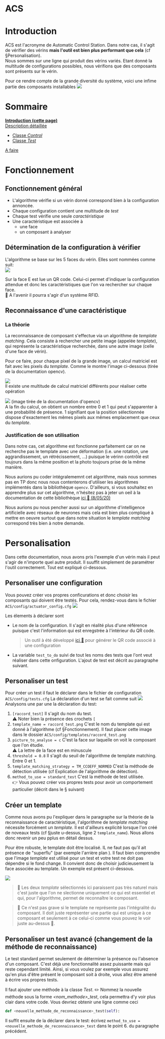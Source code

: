 # ACS
# Introduction
ACS est l'acronyme de Automatic Control Station. Dans notre cas, il s'agit de vérifier des vérins **mais l'outil est bien plus performant que cela** (cf §Personalisation).  
Nous sommes sur une ligne qui produit des vérins variés. Etant donné la multitude de configurations possibles, nous vérifions que des composants sont présents sur le vérin.

Pour ce rendre compte de la grande diversité du système, voici une infime partie des composants installables 
![](img/exemple_verin.png)

# Sommaire
[**Introduction (cette page)**](intro.md)  
[Description détaillée](detailed_description.md)  
* [Classe _Control_]()
* [Classe _Test_]()  

[A faire](todo.md)


# Fonctionnement
## Fonctionnement général
* L'algorithme vérifie si un vérin donné correspond bien à la configuration annoncée.  
* Chaque configuration contient une multitude de *test*  
* Chaque test vérifie une seule *caractéristique*
* Une caractéristique est associée à
  * une face
  * un composant à analyser

## Détermination de la configuration à vérifier
L'algorithme se base sur les 5 faces du vérin. Elles sont nommées comme suit:  
![](img/vérin_avec_légende.png)


Sur la face E est lue un QR code. Celui-ci permet d'indiquer la configuration attendue et donc les caractéristiques que l'on va rechercher sur chaque face.  
:thought_balloon: A l'avenir il pourra s'agir d'un système RFID.

## Reconnaissance d'une caractéristique  
### La théorie
La reconnaissance de composant s'effectue via un algorithme de _template matching_. Cela consiste à rechercher une petite image (appelée  _template_), qui représente la caractéristique recherchée, dans une autre image (celle d'une face de vérin).  

Pour ce faire, pour chaque pixel de la grande image, un calcul matriciel est fait avec les pixels du _template_.
Comme le montre l'image ci-dessous (tirée de la documentation opencv).

![](img/template_matching_theory.jpg)  
Il existe une multitude de calcul matriciel différents pour réaliser cette opération

![](img/opencv_method.png)
(image tirée de la documentation d'opencv)  
A la fin du calcul, on obtient un nombre entre 0 et 1 qui peut s'apparenter à une probabilité de présence. 1 signifiant que la position sélectionnée dispose d'exactement les mêmes pixels aux mêmes emplacement que ceux du _template_.  

### Justification de son utilisation
Dans notre cas, cet algorithme est fonctionne parfaitement car
on ne recherche pas le template avec une déformation (i.e. une rotation, une aggrandissement, un rétrécissement, ...) puisque le vérinn contrôlé est toujours dans la même position et la photo toujours prise de la même manière.

Nous aurions pu coder intégralememnt cet algorithme, mais nous sommes pas en TP donc nous nous contenterons d'utiliser les algorithmes implémentés dans la bibliothèque `opencv`. D'ailleurs, si vous souhaitez en apprendre plus sur cet algorithme, n'hésitez pas à jeter un oeil à la documentation de cette bibliothèque [ici :link: (8/05/20)](https://docs.opencv.org/3.4/de/da9/tutorial_template_matching.html)

Nous aurions pu nous pencher aussi sur un algorithme d'intelligence artificielle avec réseaux de neurones mais cela est bien plus compliqué à mettre en oeuvre surtout que dans notre situation le _template matching_ correspond très bien à notre demande.



# Personalisation
Dans cette documentation, nous avons pris l'exemple d'un vérin mais il peut s'agir de n'importe quel autre produit. Il suuffit simplement de paramétrer l'outil correctement. Tout est expliqué ci-dessous.
## Personaliser une configuration
Vous pouvez créer vos propres conficurations et donc choisir les composants qui doivent être testés. Pour cela, rendez-vous dans le fichier `ACS/config/actuator_config.cfg`
![](img/actuator_config.png)  

Les élements à déclarer sont
* Le nom de la configuration. Il s'agit en réalité plus d'une référence puisque c'est l'information qui est enregstrée à l'intérieur du QR code.
  > Un outil à été développé [ici :link:](../source/tools/Ecriture_QR_codepython.py) pour générer le QR code associé à une configuration

* La variable `test_to_do` suivi de tout les noms des tests que l'ont veut réaliser dans cette onfiguration. L'ajout de test est décrit au paragraphe suivant.


## Personaliser un test
Pour créer un test il faut le déclarer dans le fichier de configuration `ACS/config/tests.cfg` La déclaration d'un test se fait comme suit ![](img/test_cfg_file.png)  
Analysons une par une la déclaration du test:  
1. `[raccord_test]` Il s'agit du nom du test.  
    :warning: Noter bien la présence des crochets `[`
2. ``template_name = raccord_test.png`` C'est le nom du template qui est donné à l'algorithme (cf §Fonctionnement). Il faut placer cette image dans le dossier `ACS/config/templates/raccord_test.png`
3. ``picture_to_analyse = c`` C'est la face sur laquelle on voit le composant que l'on étudie.  
    :warning: La lettre de la face est en minuscule
4. ``threshold = 0.8`` Il s'agit du seuil de l'algorithme de template matching. Entre 0 et 1.  
5. `template_matching_strategy = TM_CCOEFF_NORMED` C'est la méthode de détection utilisée (cf Explication de l'algorithme de détection).  
6. `method_to_use = standard_test` C'est la méthode de test utilisée.  
    :point_right: Vous pouvez créer vos propres tests pour avoir un comportement particulier (décrit dans le § suivant)


## Créer un template
Comme nous avons pu l'expliquer dans le paragraphe sur la théorie de la reconnaissance de caractéristique, l'algorithme de _template matching_ nécessite forcément un _template_. Il est d'ailleurs explicité lorsque l'on créé de noveaux tests (cf §juste u-dessus, ligne 2 ``template_name``). Nous allons donc revenir un peu pplus en détail dessus.  


Pour être robuste, le template doit être localisé. IL ne faut pas qu'il ait présence de "superflu" (par exemple l'arrière plan ). Il faut bien comprendre que l'image _template_ est utilisé pour un test et votre test ne doit pas dépendre si le fond change.
Il convient donc de choisir judicieusement la face associée au template.
Un exemple est présent ci-dessous.

  

![](img/template.png)  

> :rotating_light: Les deux _template_ sélectionnés ici paraissent pas très naturel mais c'est juste que l'on ne slectionne uniquement ce qui est essentiel et qui, pour l'algorithme, permet de reconnaître le composant.

> :pushpin: Ce n'est pas grave si le template ne représente pas l'intégralité du composant. Il doit juste représenter une partie qui est unique à ce composant et seulement à ce celui-ci comme vous pouvez le voir juste au-dessus :arrow_down_small:.

## Personaliser un test avancé (changement de la méthode de reconnaissance)
Le test standard permet seulement de déterminer la présence ou l'absence d'un composant. C'est déjà une fonctionnalité assez puissante mais qui reste cependant limité. Ainsi, si vous voulez par exemple vous assurez qu'en plus d'être présent le composant soit à droite, vous allez être amené à écrire vos propres tests.  

Il faut ajouter une méthode à la classe _Test_. :pencil2: Nommez la nouvelle méthode sous la forme *<nom_methode>_test*, cela permettra d'y voir plus clair dans votre code. Vous devriez obtenir une ligne comme ceci
```python
def <nouvelle_methode_de_reconnaissance>_test(self):
```
Il suffit ensuite de la déclarer dans le test: écrivez `method_to_use = <nouvelle_methode_de_reconnaissance>_test` dans le point 6. du paragraphe précédent.
